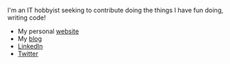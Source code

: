 I'm an IT hobbyist seeking to contribute doing the things I have fun doing, writing code!

- My personal [website](https://wesleyem.com)
- My [blog](https://hello.wesleyem.com)
- [LinkedIn](https://linkedin.com/in/wesleymontserrat)
- [Twitter](https://twitter.com/spo0f_)
